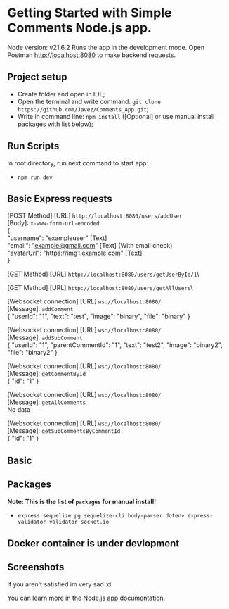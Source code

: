 # Getting Started with Simple Comments Node.js app.

Node version: v21.6.2
Runs the app in the development mode.
Open Postman [http://localhost:8080](http://localhost:8080) to make backend requests.

## Project setup

- Create folder and open in IDE;
- Open the terminal and write command: `git clone https://github.com/Javez/Comments_App.git`;
- Write in command line: `npm install` ([Optional] or use manual install packages with list below);

## Run Scripts

In root directory, run next command to start app:

- `npm run dev`

## Basic Express requests

[POST Method]
[URL] `http://localhost:8080/users/addUser`\
[Body]: `x-www-form-url-encoded`\
{\
"username": "exampleuser" [Text]\
"email": "example@gmail.com" [Text] (With email check)\
"avatarUrl": "https://img1.example.com" [Text]\
}

[GET Method]
[URL] `http://localhost:8080/users/getUserById/1`\

[GET Method]
[URL] `http://localhost:8080/users/getAllUsers`\

[Websocket connection]
[URL] `ws://localhost:8080/`\
[Message]: `addComment`\
{
"userId": "1",
"text": "test",
"image": "binary",
"file": "binary"
}

[Websocket connection]
[URL] `ws://localhost:8080/`\
[Message]: `addSubComment`\
{
"userId": "1",
"parentCommentId": "1",
"text": "test2",
"image": "binary2",
"file": "binary2"
}

[Websocket connection]
[URL] `ws://localhost:8080/`\
[Message]: `getCommentById`\
{
"id": "1"
}

[Websocket connection]
[URL] `ws://localhost:8080/`\
[Message]: `getAllComments`\
No data

[Websocket connection]
[URL] `ws://localhost:8080/`\
[Message]: `getSubCommentsByCommentId`\
{
"id": "1"
}

## Basic

## Packages

**Note: This is the list of `packages` for manual install!**

- `express sequelize pg sequelize-cli body-parser dotenv express-validator validator socket.io`

## Docker container is under devlopment

## Screenshots

If you aren't satisfied im very sad :d

You can learn more in the [Node.js app documentation](url).
